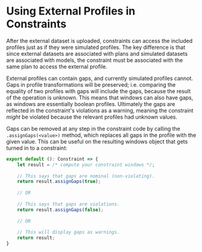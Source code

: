 # Using External Profiles in Constraints

After the external dataset is uploaded, constraints can access the included profiles just as if they were simulated profiles.
The key difference is that since external datasets are associated with plans and simulated datasets are associated with models, the constraint must be associated with the
same plan to access the external profile.

External profiles can contain gaps, and currently simulated profiles cannot. Gaps in profile transformations will be preserved; i.e. comparing the equality of two profiles with gaps will include the gaps, because the result of the operation is unknown. This means that windows can also have gaps, as windows are essentially boolean profiles. Ultimately the gaps are reflected in the constraint's violations as a warning, meaning the constraint _might_ be violated because the relevant profiles had unknown values.

Gaps can be removed at any step in the constraint code by calling the `.assignGaps(<value>)` method, which replaces all gaps in the profile with the given value. This can be useful on the resulting windows object that gets turned in to a constraint:

```ts
export default (): Constraint => {
    let result = /* compute your constraint windows */;
    
    // This says that gaps are nominal (non-violating).
    return result.assignGaps(true);
    
    // OR
    
    // This says that gaps are violations.
    return result.assignGaps(false);
    
    // OR
  
    // This will display gaps as warnings.
    return result;
}
```
